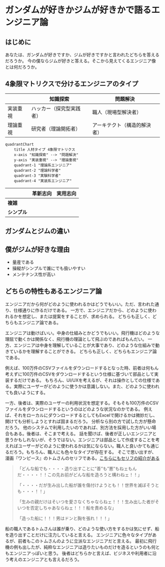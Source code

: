 # ガンダムが好きかジムが好きかで語るエンジニア論

## はじめに

あなたは、ガンダムが好きですか、ジムが好きですかと言われたどちらを答えるだろうか。
今の僕ならジムが好きと答える。そこから見えてくるエンジニア像とは何だろうか。

## 4象限マトリクスで分けるエンジニアのタイプ

|          | 知識探索                 | 問題解決                     |
| -------- | ------------------------ | ---------------------------- |
| 実装重視 | ハッカー（探究型実践者） | 職人（現場型解決者）         |
| 理論重視 | 研究者（理論開拓者）     | アーキテクト（構造的解決者） |

```mermaid
quadrantChart
    title 人材タイプ 4象限マトリクス
    x-axis "知識探索" --> "問題解決"
    y-axis "実装重視" --> "理論重視"
    quadrant-1 "理論系エンジニア"
    quadrant-2 "理論科学者"
    quadrant-3 "実験科学者"
    quadrant-4 "実装系エンジニア"
```

|              | **革新志向** | **実用志向** |
| ------------ | ------------ | ------------ |
| **複雑**     |              |              |
| **シンプル** |              |              |


## ガンダムとジムの違い


## 僕がジムが好きな理由

- 量産である
- 操縦がシンプルで誰にでも扱いやすい
- メンテナンス性が高い



## どちらの特性もあるエンジニア論

エンジニアだから何がどのように使われるかはどうでもいい。ただ、言われた通り、仕様通りに作るだけである。
一方で、エンジニアだから、どのように使われるかを想定し、または提案をすることが、求められる。
どちらも正しく、どちらもエンジニア論である。

エンジニアは動けばいい。中身の仕組みとかどうでもいい。飛行機はどのような理屈で動くかは関係なく、飛行機の理論として飛ぶのであればもんだい。
一方、エンジニアは中身を理解していることが大事であり、どのような仕組みで動きているかを理解することができる。
どちらも正しく、どちらもエンジニア論である。


例えば、100万件のCSVファイルをダウンロードするとなった時、前者は何もん考えずに100万件のCSVをダウンロードするという仕様に基づいて部品として実装するだけである。
もちろん、UI/UXを考えるが、それは操作としての仕様である。実際にユーザーがどのように使うかは意識しない。また、どのように使われても良いようにする。

一方、後者は、実際のユーザーの利用状況を想定する。そもそも100万件のCSVファイルをダウンロードするというのはどのような状況なのかである。
例えば、それをローカルにダウンロードするとしてもExcelで開けるかは微妙だし、開けても分析しようとすれば固まるだろう。
分析なら別の方で試した方が懸命だろう。
他のシステムで利用したいのであれば、別方法を採用した方がいい場合もある。後者は、そこまで考える。
話を聞けば、後者が正しいエンジニアと思うかもしれないが、そうではない。エンジニアは部品として作成することを考えればユーザーがどのように使われるかは気にならない。職人と良いかても通じるだろう。もちろん、職人にも色々なタイプが存在する。
そこで思い出すが、漫画『ワンピース』のトムさんのセリフである。[こちらにもセリフの紹介がある](https://note.com/noahjd/n/nacc33859f216?sub_rt=share_pw)

> 「どんな船でも・・・・造り出すことに”善”も”悪”もねェもんだ・・・・！！この先お前がどんな船を造ろうと構わねェ！！」
>
> 「・・・・だが生み出した船が誰を傷付けようとも！！世界を滅ぼそうとも・・・！！」
>
> 「生みの親だけはそいつを愛さなくちゃならねェ！！！生み出した者がそいつを否定しちゃあならねェ！！！船を責めるな」
>
> 「造った船に！！！男はドンと胸を張れ！！！」

船の職人であるトムさんは誰が乗り、どのような使い方をするかは気にせず、船を造り出すことだけに注力していると言える。
エンジニアに色々なタイプがあるが、前者もこのトムさんのように立派なエンジニアだと言える。
最初に飛行機の例も出したが、純粋なエンジニアは造りたいものだけを造るというのも何ともエンジニアっぽいと思う。
後者はどちらかと言えば、ビジネスや利用者に沿う考えのエンジニアとも言えるだろう。
